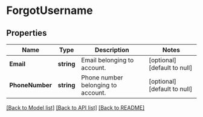 # ForgotUsername

## Properties
Name | Type | Description | Notes
------------ | ------------- | ------------- | -------------
**Email** | **string** | Email belonging to account. | [optional] [default to null]
**PhoneNumber** | **string** | Phone number belonging to account. | [optional] [default to null]

[[Back to Model list]](../README.md#documentation-for-models) [[Back to API list]](../README.md#documentation-for-api-endpoints) [[Back to README]](../README.md)


